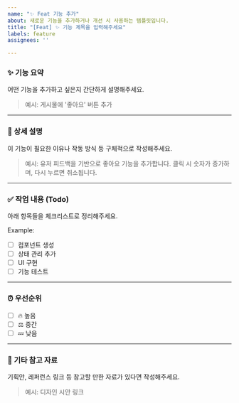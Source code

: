 ```yaml
---
name: "✨ Feat 기능 추가"
about: 새로운 기능을 추가하거나 개선 시 사용하는 템플릿입니다.
title: "[Feat] ✨ 기능 제목을 입력해주세요"
labels: feature
assignees: ''

---
```


### ✨ 기능 요약

어떤 기능을 추가하고 싶은지 간단하게 설명해주세요.

> 예시: 게시물에 '좋아요' 버튼 추가

---

### 📝 상세 설명

이 기능이 필요한 이유나 작동 방식 등 구체적으로 작성해주세요.

> 예시: 유저 피드백을 기반으로 좋아요 기능을 추가합니다. 클릭 시 숫자가 증가하며, 다시 누르면 취소됩니다.

---

### ✅ 작업 내용 (Todo)

아래 항목들을 체크리스트로 정리해주세요.

Example:

- [ ] 컴포넌트 생성
- [ ] 상태 관리 추가
- [ ] UI 구현
- [ ] 기능 테스트

---

### ⏰ 우선순위

- [ ] 🔥 높음
- [ ] ⚖️ 중간
- [ ] 💤 낮음

---

### 📌 기타 참고 자료

기획안, 레퍼런스 링크 등 참고할 만한 자료가 있다면 작성해주세요.

> 예시: 디자인 시안 링크
